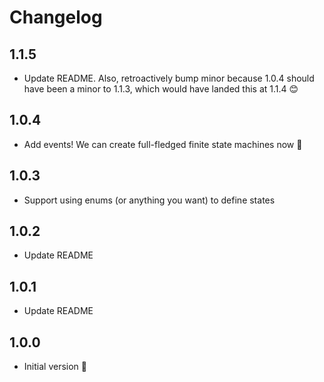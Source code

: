 # Changelog

## 1.1.5

- Update README. Also, retroactively bump minor because 1.0.4 should have been a minor to 1.1.3, which would have landed this at 1.1.4 😊

## 1.0.4

- Add events! We can create full-fledged finite state machines now 🥳

## 1.0.3

- Support using enums (or anything you want) to define states

## 1.0.2

- Update README

## 1.0.1

- Update README

## 1.0.0

- Initial version 🚀
